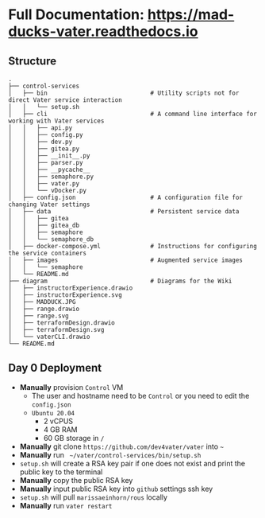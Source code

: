 # Full Documentation: https://mad-ducks-vater.readthedocs.io

## Structure

```
.
├── control-services
│   ├── bin                             # Utility scripts not for direct Vater service interaction
│   │   └── setup.sh
│   ├── cli                             # A command line interface for working with Vater services
│   │   ├── api.py
│   │   ├── config.py
│   │   ├── dev.py
│   │   ├── gitea.py
│   │   ├── __init__.py
│   │   ├── parser.py
│   │   ├── __pycache__
│   │   ├── semaphore.py
│   │   ├── vater.py
│   │   └── vDocker.py
│   ├── config.json                     # A configuration file for changing Vater settings
│   ├── data                            # Persistent service data
│   │   ├── gitea
│   │   ├── gitea_db
│   │   ├── semaphore
│   │   └── semaphore_db
│   ├── docker-compose.yml              # Instructions for configuring the service containers
│   ├── images                          # Augmented service images
│   │   └── semaphore
│   └── README.md
├── diagram                             # Diagrams for the Wiki
│   ├── instructorExperience.drawio
│   ├── instructorExperience.svg
│   ├── MADDUCK.JPG
│   ├── range.drawio
│   ├── range.svg
│   ├── terraformDesign.drawio
│   ├── terraformDesign.svg
│   └── vaterCLI.drawio
└── README.md
```

## Day 0 Deployment
- **Manually** provision `Control` VM
  - The user and hostname need to be `Control` or you need to edit the `config.json`
  - `Ubuntu 20.04`
    - 2 vCPUS
    - 4 GB RAM
    - 60 GB storage in `/`
- **Manually** git clone `https://github.com/dev4vater/vater` into `~`
- **Manually** run ` ~/vater/control-services/bin/setup.sh`
- `setup.sh` will create a RSA key pair if one does not exist and print the public key to the terminal
- **Manually** copy the public RSA key
- **Manually** input public RSA key into `github` settings ssh key
- `setup.sh` will pull `marissaeinhorn/rous` locally
- **Manually** run `vater restart`
